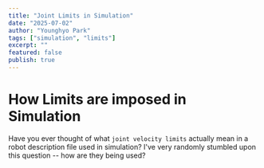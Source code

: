 ```yaml
---
title: "Joint Limits in Simulation"
date: "2025-07-02"
author: "Younghyo Park"
tags: ["simulation", "limits"] 
excerpt: ""
featured: false
publish: true
---
```


# How Limits are imposed in Simulation 

Have you ever thought of what `joint velocity limits` actually mean in a robot description file used in simulation? I've very randomly stumbled upon this question -- how are they being used? 